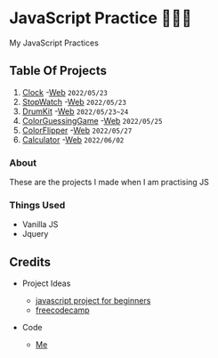 # JavaScript Practice 👨🏽‍💻
My JavaScript Practices

## Table Of Projects 
1. [Clock](Clock/README.md) -[Web](https://sas2k.github.io/JS-Practice/Clock/Index.html) `2022/05/23`
2. [StopWatch](StopWatch/README.md) -[Web](https://sas2k.github.io/JS-Practice/StopWatch/index.html) `2022/05/23`
3. [DrumKit](DrumKit/README.md) -[Web](https://sas2k.github.io/JS-Practice/DrumKit/Index.html) `2022/05/23~24`
4. [ColorGuessingGame](ColorGuessingGame/README.md) -[Web](https://sas2k.github.io/JS-Practise/ColorGuessingGame/Index.html) `2022/05/25`
5. [ColorFlipper](ColorFlipper/README.md) -[Web](https://sas2k.github.io/JS-Practise/ColorFlipper/Index.html) `2022/05/27`
6. [Calculator](Calculator/README.md) -[Web](https://sas2k.github.io/JS-Practise/Calculator/Index.html) `2022/06/02`

### About
These are the projects I made when I am practising JS

### Things Used
- Vanilla JS
- Jquery

## Credits
- Project Ideas
  - [javascript project for beginners](https://mikkegoes.com/javascript-projects-for-beginners/)
  - [freecodecamp](https://www.freecodecamp.org/news/javascript-projects-for-beginners/)

- Code
  - [Me](https://github.com/sas2k)
